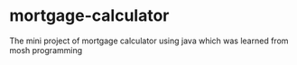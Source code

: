 # mortgage-calculator
The mini project of mortgage calculator using java which was learned from mosh programming

